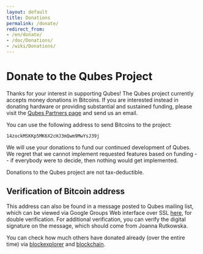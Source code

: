 ```yaml
---
layout: default
title: Donations
permalink: /donate/
redirect_from:
- /en/donate/
- /doc/Donations/
- /wiki/Donations/
---
```


Donate to the Qubes Project
=============================

Thanks for your interest in supporting Qubes! The Qubes project currently accepts money donations in Bitcoins. If you are interested instead in donating hardware or providing substantial and sustained funding, please visit the [Qubes Partners page](/partners/) and send us an email.

You can use the following address to send Bitcoins to the project:

```
14zockMSKKp5MK6X2cHJ3mQwm9MwYsJ39j
```

We will use your donations to fund our continued development of Qubes. We regret that we cannot implement requested features based on funding -- if everybody were to decide, then nothing would get implemented. 

Donations to the Qubes project are not tax-deductible.

Verification of Bitcoin address
---
This address can also be found in a message posted to Qubes mailing list, which can be viewed via Google Groups Web interface over SSL [here](https://groups.google.com/d/msg/qubes-devel/u3wAzm1dB5Y/s5CiUGDebL4J), for double verification. For additional verification, you can verify the digital signature on the message, which should come from Joanna Rutkowska.

You can check how much others have donated already (over the entire time) via [blockexplorer](https://blockexplorer.com/address/14zockMSKKp5MK6X2cHJ3mQwm9MwYsJ39j) and [blockchain](https://blockchain.info/address/14zockMSKKp5MK6X2cHJ3mQwm9MwYsJ39j).

